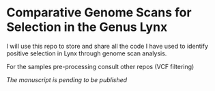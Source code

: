 # Comparative Genome Scans for Selection in the Genus Lynx
I will use this repo to store and share all the code I have used to identify positive selection in Lynx through genome scan analysis.

For the samples pre-processing consult other repos (VCF filtering)

*The manuscript is pending to be published*
